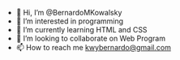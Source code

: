 - 👋 Hi, I’m @BernardoMKowalsky
- 👀 I’m interested in programming
- 🌱 I’m currently learning HTML and CSS
- 💞️ I’m looking to collaborate on Web Program
- 📫 How to reach me kwybernardo@gmail.com

<!---
BernardoMKowalsky/BernardoMKowalsky is a ✨ special ✨ repository because its `README.md` (this file) appears on your GitHub profile.
You can click the Preview link to take a look at your changes.
--->
